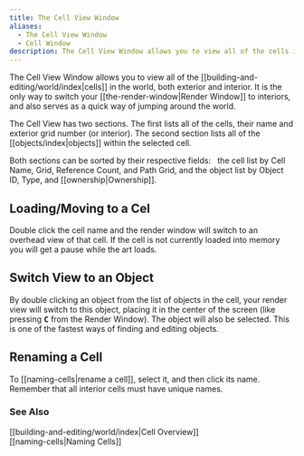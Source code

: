 ```yaml
---
title: The Cell View Window
aliases:
  - The Cell View Window
  - Cell Window
description: The Cell View Window allows you to view all of the cells in the world, both exterior and interior.
---
```

The Cell View Window allows you to view all of the [[building-and-editing/world/index|cells]] in the world, both exterior and interior. It is the only way to switch your [[the-render-window|Render Window]] to interiors, and also serves as a quick way of jumping around the world.

The Cell View has two sections. The first lists all of the cells, their name and exterior grid number (or interior). The second section lists all of the [[objects/index|objects]] within the selected cell.

Both sections can be sorted by their respective fields: &nbsp; the cell list by Cell Name, Grid, Reference Count, and Path Grid, and the object list by Object ID, Type, and [[ownership|Ownership]].

## Loading/Moving to a Cel

Double click the cell name and the render window will switch to an overhead view of that cell. If the cell is not currently loaded into memory you will get a pause while the art loads.

## Switch View to an Object

By double clicking an object from the list of objects in the cell, your render view will switch to this object, placing it in the center of the screen (like pressing **<kbd>C</kbd>** from the Render Window). The object will also be selected. This is one of the fastest ways of finding and editing objects.

## Renaming a Cell

To [[naming-cells|rename a cell]], select it, and then click its name. Remember that all interior cells must have unique names.

### See Also  
[[building-and-editing/world/index|Cell Overview]]  
[[naming-cells|Naming Cells]]  
